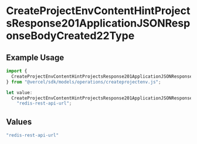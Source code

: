 # CreateProjectEnvContentHintProjectsResponse201ApplicationJSONResponseBodyCreated22Type

## Example Usage

```typescript
import {
  CreateProjectEnvContentHintProjectsResponse201ApplicationJSONResponseBodyCreated22Type,
} from "@vercel/sdk/models/operations/createprojectenv.js";

let value:
  CreateProjectEnvContentHintProjectsResponse201ApplicationJSONResponseBodyCreated22Type =
    "redis-rest-api-url";
```

## Values

```typescript
"redis-rest-api-url"
```